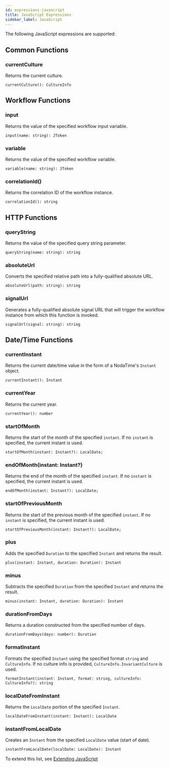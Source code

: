 ```yaml
---
id: expressions-javascript
title: JavaScript Expressions
sidebar_label: JavaScript
---
```


The following JavaScript expressions are supported:

## Common Functions

### currentCulture
Returns the current culture.

```
currentCulture(): CultureInfo
```

## Workflow Functions

### input
Returns the value of the specified workflow input variable.

```
input(name: string): JToken
```

### variable
Returns the value of the specified workflow variable.
 
```
variable(name: string): JToken
```

### correlationId()
Returns the correlation ID of the workflow instance.

```
correlationId(): string 
````

## HTTP Functions

### queryString
Returns the value of the specified query string parameter.

```
queryString(name: string): string
``` 

### absoluteUrl
Converts the specified relative path into a fully-qualified absolute URL.

```
absoluteUrl(path: string): string
``` 

### signalUrl
Generates a fully-qualified absolute signal URL that will trigger the workflow instance from which this function is invoked.

```
signalUrl(signal: string): string
``` 

## Date/Time Functions

### currentInstant
Returns the current date/time value in the form of a NodaTime's `Instant` object.

```
currentInstant(): Instant
```

### currentYear
Returns the current year.

```
currentYear(): number
```

### startOfMonth
Returns the start of the month of the specified `instant`.
If no `instant` is specified, the current instant is used.

```
startOfMonth(instant: Instant?): LocalDate;
```

### endOfMonth(instant: Instant?)
Returns the end of the month of the specified `instant`.
If no `instant` is specified, the current instant is used.

```
endOfMonth(instant: Instant?): LocalDate;
```

### startOfPreviousMonth
Returns the start of the previous month of the specified `instant`.
If no `instant` is specified, the current instant is used.

```
startOfPreviousMonth(instant: Instant?): LocalDate;
```

### plus
Adds the specified `Duration` to the specified `Instant` and returns the result.

```
plus(instant: Instant, duration: Duration): Instant
```

### minus
Subtracts the specified `Duration` from the specified `Instant` and returns the result.

```
minus(instant: Instant, duration: Duration): Instant
```

### durationFromDays
Returns a duration constructed from the specified number of days.

```
durationFromDays(days: number): Duration
```

### formatInstant
Formats the specified `Instant` using the specified format `string` and `CultureInfo`.
If no culture info is provided, `CultureInfo.InvariantCulture` is used.

```
formatInstant(instant: Instant, format: string, cultureInfo: CultureInfo?): string
```

### localDateFromInstant
Returns the `LocalDate` portion of the specified `Instant`.

```
localDateFromInstant(instant: Instant): LocalDate
```

### instantFromLocalDate
Creates an `Instant` from the specified `LocalDate` value (start of date).

```
instantFromLocalDate(localDate: LocalDate): Instant
```

To extend this list, see [Extending JavaScript](./extensibility-javascript.md)